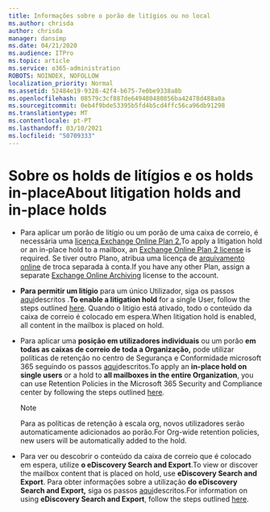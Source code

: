 ```yaml
---
title: Informações sobre o porão de litígios ou no local
ms.author: chrisda
author: chrisda
manager: dansimp
ms.date: 04/21/2020
ms.audience: ITPro
ms.topic: article
ms.service: o365-administration
ROBOTS: NOINDEX, NOFOLLOW
localization_priority: Normal
ms.assetid: 52484e19-9328-42f4-b675-7e0be9338a8b
ms.openlocfilehash: 08579c3cf887de649480480856ba42478d488a0a
ms.sourcegitcommit: 0eb4f9bde53395b5fd4b5cd4ffc56ca96db91298
ms.translationtype: MT
ms.contentlocale: pt-PT
ms.lasthandoff: 03/10/2021
ms.locfileid: "50709333"
---
```

# <a name="about-litigation-holds-and-in-place-holds"></a><span data-ttu-id="1262a-102">Sobre os holds de litígios e os holds in-place</span><span class="sxs-lookup"><span data-stu-id="1262a-102">About litigation holds and in-place holds</span></span>

- <span data-ttu-id="1262a-103">Para aplicar um porão de litígio ou um porão de uma caixa de correio, é necessária uma [licença Exchange Online Plan 2.](https://docs.microsoft.com/office365/servicedescriptions/office-365-platform-service-description/office-365-plan-options)</span><span class="sxs-lookup"><span data-stu-id="1262a-103">To apply a litigation hold or an in-place hold to a mailbox, an [Exchange Online Plan 2 license](https://docs.microsoft.com/office365/servicedescriptions/office-365-platform-service-description/office-365-plan-options) is required.</span></span> <span data-ttu-id="1262a-104">Se tiver outro Plano, atribua uma licença de [arquivamento online](https://docs.microsoft.com/office365/servicedescriptions/exchange-online-archiving-service-description/exchange-online-archiving-service-description) de troca separada à conta.</span><span class="sxs-lookup"><span data-stu-id="1262a-104">If you have any other Plan, assign a separate [Exchange Online Archiving](https://docs.microsoft.com/office365/servicedescriptions/exchange-online-archiving-service-description/exchange-online-archiving-service-description) license to the account.</span></span> 
    
- <span data-ttu-id="1262a-105">**Para permitir um litígio** para um único Utilizador, siga os passos [aqui](https://docs.microsoft.com/microsoft-365/compliance/create-a-litigation-hold?view=o365-worldwide#place-a-mailbox-on-litigation-hold)descritos .</span><span class="sxs-lookup"><span data-stu-id="1262a-105">**To enable a litigation hold** for a single User, follow the steps outlined [here](https://docs.microsoft.com/microsoft-365/compliance/create-a-litigation-hold?view=o365-worldwide#place-a-mailbox-on-litigation-hold).</span></span> <span data-ttu-id="1262a-106">Quando o litígio está ativado, todo o conteúdo da caixa de correio é colocado em espera.</span><span class="sxs-lookup"><span data-stu-id="1262a-106">When litigation hold is enabled, all content in the mailbox is placed on hold.</span></span>
    
- <span data-ttu-id="1262a-107">Para aplicar uma **posição em utilizadores individuais** ou um porão **em todas as caixas de correio de toda a Organização,** pode utilizar políticas de retenção no centro de Segurança e Conformidade microsoft 365 seguindo os passos [aqui](https://docs.microsoft.com/microsoft-365/compliance/retention-policies)descritos.</span><span class="sxs-lookup"><span data-stu-id="1262a-107">To apply an **in-place hold on single users** or a hold to **all mailboxes in the entire Organization**, you can use Retention Policies in the Microsoft 365 Security and Compliance center by following the steps outlined [here](https://docs.microsoft.com/microsoft-365/compliance/retention-policies).</span></span>
    
    > [!NOTE]
    > <span data-ttu-id="1262a-108">Para as políticas de retenção à escala org, novos utilizadores serão automaticamente adicionados ao porão.</span><span class="sxs-lookup"><span data-stu-id="1262a-108">For Org-wide retention policies, new users will be automatically added to the hold.</span></span> 
  
- <span data-ttu-id="1262a-109">Para ver ou descobrir o conteúdo da caixa de correio que é colocado em espera, utilize **o eDiscovery Search and Export**.</span><span class="sxs-lookup"><span data-stu-id="1262a-109">To view or discover the mailbox content that is placed on hold, use **eDiscovery Search and Export**.</span></span> <span data-ttu-id="1262a-110">Para obter informações sobre a utilização **do eDiscovery Search and Export,** siga os passos [aqui](https://docs.microsoft.com/microsoft-365/compliance/export-search-results)descritos.</span><span class="sxs-lookup"><span data-stu-id="1262a-110">For information on using **eDiscovery Search and Export**, follow the steps outlined [here](https://docs.microsoft.com/microsoft-365/compliance/export-search-results).</span></span>
    

